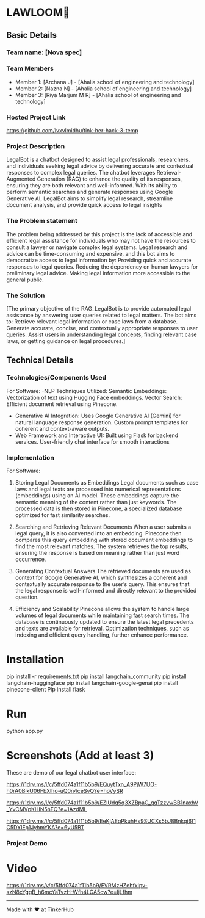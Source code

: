 # LAWLOOM🎯


## Basic Details
### Team name: [Nova spec]


### Team Members
- Member 1: [Archana J] - [Ahalia school of engineering and technology]
- Member 2: [Nazna N] - [Ahalia school of engineering and technology]
- Member 3: [Riya Marjum M R] - [Ahalia school of engineering and technology]

### Hosted Project Link
https://github.com/lvxvlmidhu/tink-her-hack-3-temp
### Project Description

 LegalBot is a chatbot designed to assist legal professionals, researchers, and individuals seeking legal advice by delivering accurate and contextual responses to complex legal queries. The chatbot leverages Retrieval-Augmented Generation (RAG) to enhance the quality of its responses, ensuring they are both relevant and well-informed.
With its ability to perform semantic searches and generate responses using Google Generative AI, LegalBot aims to simplify legal research, streamline document analysis, and provide quick access to legal insights
### The Problem statement

The problem being addressed by this project is the lack of accessible and efficient legal assistance for individuals who may not have the resources to consult a lawyer or navigate complex legal systems. Legal research and advice can be time-consuming and expensive, and this bot aims to democratize access to legal information by:
Providing quick and accurate responses to legal queries.
Reducing the dependency on human lawyers for preliminary legal advice.
Making legal information more accessible to the general public.
### The Solution
[The primary objective of the RAG_LegalBot is to provide automated legal assistance by answering user queries related to legal matters. The bot aims to:
Retrieve relevant legal information or case laws from a database.
Generate accurate, concise, and contextually appropriate responses to user queries.
Assist users in understanding legal concepts, finding relevant case laws, or getting guidance on legal procedures.]

## Technical Details
### Technologies/Components Used
For Software:
-NLP Techniques Utilized:
       Semantic Embeddings: Vectorization of text using Hugging Face embeddings.
       Vector Search: Efficient document retrieval using Pinecone.
* Generative AI Integration:
      Uses Google Generative AI (Gemini) for natural language response generation.
             Custom prompt templates for coherent and context-aware outputs.
* Web Framework and Interactive UI:
Built using Flask for backend services.
User-friendly chat interface for smooth interactions

### Implementation
For Software:
1. Storing Legal Documents as Embeddings
Legal documents such as case laws and legal texts are processed into numerical representations (embeddings) using an AI model. These embeddings capture the semantic meaning of the content rather than just keywords. The processed data is then stored in Pinecone, a specialized database optimized for fast similarity searches.

2. Searching and Retrieving Relevant Documents
When a user submits a legal query, it is also converted into an embedding. Pinecone then compares this query embedding with stored document embeddings to find the most relevant matches. The system retrieves the top results, ensuring the response is based on meaning rather than just word occurrence.

3. Generating Contextual Answers
The retrieved documents are used as context for Google Generative AI, which synthesizes a coherent and contextually accurate response to the user’s query. This ensures that the legal response is well-informed and directly relevant to the provided question.

4. Efficiency and Scalability
Pinecone allows the system to handle large volumes of legal documents while maintaining fast search times. The database is continuously updated to ensure the latest legal precedents and texts are available for retrieval. Optimization techniques, such as indexing and efficient query handling, further enhance performance.


# Installation
 
pip install -r requirements.txt
pip install langchain_community
pip install langchain-huggingface
pip install langchain-google-genai
pip install pinecone-client
Pip install flask 


# Run
python app.py

# Screenshots (Add at least 3)
These are demo of our legal chatbot user interface:

https://1drv.ms/i/c/5ffd074a1f11b5b9/EQuytTxn_A9PjW7UO-h0rA0BikU06FbXlho-uQ0n4ceSvQ?e=hoVySR

https://1drv.ms/i/c/5ffd074a1f11b5b9/EZIUdq5q3XZBpaC_qqTzzywBB1naxhV_YvCMVpKHIN5hFQ?e=1AzdML

https://1drv.ms/i/c/5ffd074a1f11b5b9/EeKjAEqPkuhHs9SUCXs5bJ8Bnkqi6f1C5DYIEp1JyhmYKA?e=6yU5BT


### Project Demo
# Video
https://1drv.ms/v/c/5ffd074a1f11b5b9/EVRMzHZehfxIpv-szN8cYggB_h6mcYaTvzH-Wfh4LGA5cw?e=ljLfhm



---
Made with ❤️ at TinkerHub
